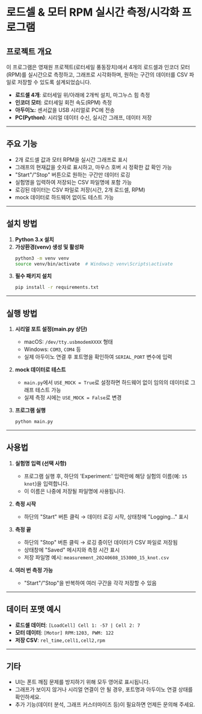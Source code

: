 # 로드셀 & 모터 RPM 실시간 측정/시각화 프로그램

## 프로젝트 개요
이 프로그램은 영재원 프로젝트(로터세일 풍동장치)에서 4개의 로드셀과 인코더 모터(RPM)를 실시간으로 측정하고, 그래프로 시각화하며, 원하는 구간의 데이터를 CSV 파일로 저장할 수 있도록 설계되었습니다.

- **로드셀 4개**: 로터세일 위/아래에 2개씩 설치, 마그누스 힘 측정
- **인코더 모터**: 로터세일 회전 속도(RPM) 측정
- **아두이노**: 센서값을 USB 시리얼로 PC에 전송
- **PC(Python)**: 시리얼 데이터 수신, 실시간 그래프, 데이터 저장

---

## 주요 기능
- 2개 로드셀 값과 모터 RPM을 실시간 그래프로 표시
- 그래프의 현재값을 숫자로 표시하고, 마우스 호버 시 정확한 값 확인 가능
- "Start"/"Stop" 버튼으로 원하는 구간만 데이터 로깅
- 실험명을 입력하여 저장되는 CSV 파일명에 포함 가능
- 로깅된 데이터는 CSV 파일로 저장(시간, 2개 로드셀, RPM)
- mock 데이터로 하드웨어 없이도 테스트 가능

---

## 설치 방법

1. **Python 3.x 설치**
2. **가상환경(venv) 생성 및 활성화**
   ```bash
   python3 -m venv venv
   source venv/bin/activate  # Windows는 venv\Scripts\activate
   ```
3. **필수 패키지 설치**
   ```bash
   pip install -r requirements.txt
   ```

---

## 실행 방법

1. **시리얼 포트 설정(main.py 상단)**
   - macOS: `/dev/tty.usbmodemXXXX` 형태
   - Windows: `COM3`, `COM4` 등
   - 실제 아두이노 연결 후 포트명을 확인하여 `SERIAL_PORT` 변수에 입력

2. **mock 데이터로 테스트**
   - `main.py`에서 `USE_MOCK = True`로 설정하면 하드웨어 없이 임의의 데이터로 그래프 테스트 가능
   - 실제 측정 시에는 `USE_MOCK = False`로 변경

3. **프로그램 실행**
   ```bash
   python main.py
   ```

---

## 사용법

1. **실험명 입력 (선택 사항)**
   - 프로그램 실행 후, 하단의 'Experiment:' 입력란에 해당 실험의 이름(예: `15 knot`)을 입력합니다.
   - 이 이름은 나중에 저장될 파일명에 사용됩니다.

2. **측정 시작**
   - 하단의 "Start" 버튼 클릭 → 데이터 로깅 시작, 상태창에 "Logging..." 표시

3. **측정 끝**
   - 하단의 "Stop" 버튼 클릭 → 로깅 중이던 데이터가 CSV 파일로 저장됨
   - 상태창에 "Saved" 메시지와 측정 시간 표시
   - 저장 파일명 예시: `measurement_20240608_153000_15_knot.csv`

4. **여러 번 측정 가능**
   - "Start"/"Stop"을 반복하여 여러 구간을 각각 저장할 수 있음

---

## 데이터 포맷 예시

- **로드셀 데이터**: `[LoadCell] Cell 1: -57 | Cell 2: 7`
- **모터 데이터**: `[Motor] RPM:1203, PWM: 122`
- **저장 CSV**: `rel_time,cell1,cell2,rpm`

---

## 기타
- UI는 폰트 깨짐 문제를 방지하기 위해 모두 영어로 표시됩니다.
- 그래프가 보이지 않거나 시리얼 연결이 안 될 경우, 포트명과 아두이노 연결 상태를 확인하세요.
- 추가 기능(데이터 분석, 그래프 커스터마이즈 등)이 필요하면 언제든 문의해 주세요. 